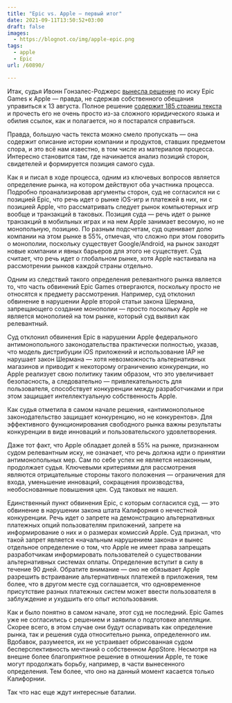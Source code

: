 ```yaml
---
title: "Epic vs. Apple — первый итог"
date: 2021-09-11T13:50:52+03:00
draft: false
images:
  - https://blognot.co/img/apple-epic.png
tags:
  - apple
  - Epic
url: /60890/

---
```

Итак, судья Ивонн Гонзалес-Роджерс [вынесла решение](https://www.theverge.com/2021/9/10/22662320/epic-apple-ruling-injunction-judge-court-app-store?scrolla=5eb6d68b7fedc32c19ef33b4) по иску Epic Games к Apple — правда, не сдержав собственного обещания управиться к 13 августа. Полное решение [содержит 185 страниц текста](https://storage.courtlistener.com/recap/gov.uscourts.cand.364265/gov.uscourts.cand.364265.812.0_3.pdf) и прочесть его не очень просто из-за сложного юридического языка и обилия ссылок, как и полагается, но я постарался справиться.

Правда, большую часть текста можно смело пропускать — она содержит описание истории компании и продуктов, ставших предметом спора, и это всё нам известно, в том числе из материалов процесса. Интересно становится там, где начинается анализ позиций сторон, свидетелей и формируется позиция самого суда.

Как я и писал в ходе процесса, одним из ключевых вопросов является определение рынка, на котором действуют оба участника процесса. Подробно проанализировав аргументы сторон, суд не согласился ни с позицией Epic, что речь идет о рынке iOS-игр и платежей в них, ни с позицией Apple, что рассматривать следует рынок компьютерных игр вообще и транзакций в таковых. Позиция суда — речь идет о рынке транзакций в мобильных играх и на нем Apple занимает весомую, но не монопольную, позицию. По разным подсчетам, суд оценивает долю компании на этом рынке в 55%, отмечая, что сложно при этом говорить о монополии, поскольку существует Google/Android, на рынок заходят новые компании и явных барьеров для этого не существует. Суд считает, что речь идет о глобальном рынке, хотя Apple настаивала на рассмотрении рынков каждой страны отдельно. 

Одним из следствий такого определения релевантного рынка является то, что часть обвинений Epic Games отвергаются, поскольку просто не относятся к предмету рассмотрения. Например, суд отклонил обвинение в нарушении Apple второй статьи закона Шермана, запрещающего создание монополии — просто поскольку Apple не является монополией на том рынке, который суд выявил как релевантный.

Суд отклонил обвинения Epic в нарушении Apple федерального антимонопольного законодательства практически полностью, указав, что модель дистрибуции iOS приложений и использование IAP не нарушает закон Шермана — хотя невозможность альтернативных магазинов и приводит к некоторому ограничению конкуренции, но Apple реализует свою политику таким образом, что это увеличивает безопасность, а следовательно — привлекательность для пользователя, способствует конкуренции между разработчиками и при этом защищает интеллектуальную собственность Apple.

Как судья отметила в самом начале решения, «антимонопольное законодательство защищает конкуренцию, но не конкурентов». Для эффективного функционирования свободного рынка важны результаты конкуренции в виде инноваций и пользовательского удовлетворения. 

Даже тот факт, что Apple обладает долей в 55% на рынке, признанном судом релевантным иску, не означает, что речь должна идти о принятии антимонопольных мер. Сам по себе успех не является незаконным, продолжает судья. Ключевыми критериями для рассмотрения являются отрицательные стороны такого положения — ограничения для входа, уменьшение инноваций, сокращения производства, необоснованные повышения цен. Суд таковых не нашел.

Единственный пункт обвинения Epic, с которым согласился суд, — это обвинение в нарушении закона штата Калифорния о нечестной конкуренции. Речь идет о запрете на демонстрацию альтернативных платежных опций пользователям приложений, запрете на информирование о них и о размерах комиссий Apple. Суд признал, что такой запрет является «начальным нарушением закона» и вынес отдельное определение о том, что Apple не имеет права запрещать разработчикам информировать пользователей о существовании альтернативных системах оплаты. Определение вступит в силу в течение 90 дней. Обратите внимание — оно не обязывает Apple разрешить встраивание альтернативных платежей в приложения, тем более, что в другом месте суд соглашается, что одновременное присутствие разных платежных систем может ввести пользователя в заблуждение и ухудшить его опыт использования.

Как и было понятно в самом начале, этот суд не последний. Epic Games уже не согласились с решением и заявили о подготовке апелляции. Скорее всего, в этом случае они будут оспаривать как определение рынка, так и решения суда относительно рынка, определенного им. Вдобавок, разумеется, их не устраивает обрисованная судом бесперспективность мечтаний о собственном AppStore. Несмотря на внешне более благоприятное решение в отношении Apple, те тоже могут продолжать борьбу, например, в части вынесенного определения. Тем более, что оно на данный момент касается только Калифорнии. 

Так что нас еще ждут интересные баталии.